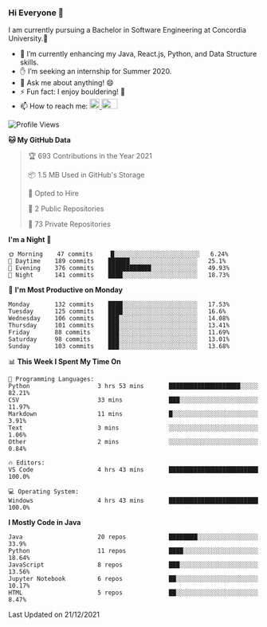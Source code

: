 ### Hi Everyone 👋
I am currently pursuing a Bachelor in Software Engineering at Concordia University.🏫

- 🌱 I’m currently enhancing my Java, React.js, Python, and Data Structure skills.
- ✋ I’m seeking an internship for Summer 2020.
- 💬 Ask me about anything! 😄
- ⚡ Fun fact: I enjoy bouldering! 🧗‍
- 📫 How to reach me: <a href="https://www.linkedin.com/in/siu-tong-ye/" target="_blank"> <img width="20px" width="32" src="https://cdn.jsdelivr.net/npm/simple-icons@v3/icons/linkedin.svg" /> </a> <a href="mailto:SiuTongYe@gmail.com" target="_blank"> <img height="20" width="32" src="https://cdn.jsdelivr.net/npm/simple-icons@v3/icons/gmail.svg" /> </a>

<!--START_SECTION:waka-->
![Profile Views](http://img.shields.io/badge/Profile%20Views-0-blue)

**🐱 My GitHub Data** 

> 🏆 693 Contributions in the Year 2021
 > 
> 📦 1.5 MB Used in GitHub's Storage 
 > 
> 💼 Opted to Hire
 > 
> 📜 2 Public Repositories 
 > 
> 🔑 73 Private Repositories  
 > 
**I'm a Night 🦉** 

```text
🌞 Morning    47 commits     █░░░░░░░░░░░░░░░░░░░░░░░░   6.24% 
🌆 Daytime    189 commits    ██████░░░░░░░░░░░░░░░░░░░   25.1% 
🌃 Evening    376 commits    ████████████░░░░░░░░░░░░░   49.93% 
🌙 Night      141 commits    ████░░░░░░░░░░░░░░░░░░░░░   18.73%

```
📅 **I'm Most Productive on Monday** 

```text
Monday       132 commits    ████░░░░░░░░░░░░░░░░░░░░░   17.53% 
Tuesday      125 commits    ████░░░░░░░░░░░░░░░░░░░░░   16.6% 
Wednesday    106 commits    ███░░░░░░░░░░░░░░░░░░░░░░   14.08% 
Thursday     101 commits    ███░░░░░░░░░░░░░░░░░░░░░░   13.41% 
Friday       88 commits     ███░░░░░░░░░░░░░░░░░░░░░░   11.69% 
Saturday     98 commits     ███░░░░░░░░░░░░░░░░░░░░░░   13.01% 
Sunday       103 commits    ███░░░░░░░░░░░░░░░░░░░░░░   13.68%

```


📊 **This Week I Spent My Time On** 

```text
💬 Programming Languages: 
Python                   3 hrs 53 mins       ████████████████████░░░░░   82.21% 
CSV                      33 mins             ███░░░░░░░░░░░░░░░░░░░░░░   11.97% 
Markdown                 11 mins             █░░░░░░░░░░░░░░░░░░░░░░░░   3.91% 
Text                     3 mins              ░░░░░░░░░░░░░░░░░░░░░░░░░   1.06% 
Other                    2 mins              ░░░░░░░░░░░░░░░░░░░░░░░░░   0.84%

🔥 Editors: 
VS Code                  4 hrs 43 mins       █████████████████████████   100.0%

💻 Operating System: 
Windows                  4 hrs 43 mins       █████████████████████████   100.0%

```

**I Mostly Code in Java** 

```text
Java                     20 repos            ████████░░░░░░░░░░░░░░░░░   33.9% 
Python                   11 repos            ████░░░░░░░░░░░░░░░░░░░░░   18.64% 
JavaScript               8 repos             ███░░░░░░░░░░░░░░░░░░░░░░   13.56% 
Jupyter Notebook         6 repos             ██░░░░░░░░░░░░░░░░░░░░░░░   10.17% 
HTML                     5 repos             ██░░░░░░░░░░░░░░░░░░░░░░░   8.47%

```



 Last Updated on 21/12/2021
<!--END_SECTION:waka-->

